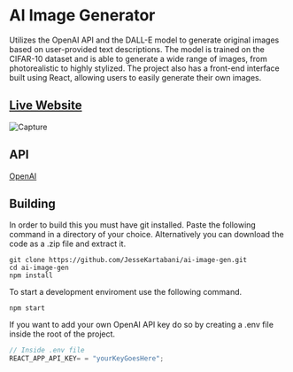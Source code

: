 # AI Image Generator

Utilizes the OpenAI API and the DALL-E model to generate original images based on user-provided text descriptions. The model is trained on the CIFAR-10 dataset and is able to generate a wide range of images, from photorealistic to highly stylized. The project also has a front-end interface built using React, allowing users to easily generate their own images.

## [Live Website](https://ai-image-generator-f4c78.web.app/)
![Capture](https://user-images.githubusercontent.com/69617120/210715188-2c7a72d4-5394-4a9f-b53f-690788c3ca04.PNG)

## API

[OpenAI](https://openai.com/api/)

## Building

In order to build this you must have git installed. Paste the following command in a directory of your choice.
Alternatively you can download the code as a .zip file and extract it.

```git
git clone https://github.com/JesseKartabani/ai-image-gen.git
cd ai-image-gen
npm install
```

To start a development enviroment use the following command.

```npm
npm start
```

If you want to add your own OpenAI API key do so by creating a .env file inside the root of the project.

```js
// Inside .env file
REACT_APP_API_KEY= = "yourKeyGoesHere";
```
